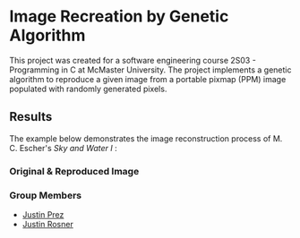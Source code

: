 # Image Recreation by Genetic Algorithm

This project was created for a software engineering course 2S03 - Programming in C at McMaster University. The project implements a genetic algorithm to reproduce a given image from a portable pixmap (PPM) image populated with randomly generated pixels.

## Results

The example below demonstrates the image reconstruction process of M. C. Escher's _Sky and Water I_ :

### Original & Reproduced Image





### Group Members
- [Justin Prez](https://github.com/justinprez)
- [Justin Rosner](https://github.com/justinrosner)
